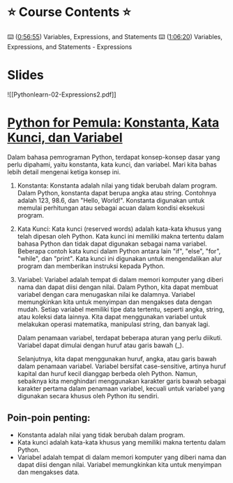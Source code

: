 # ⭐️ Course Contents ⭐️

⌨️ ([0:56:55](https://www.youtube.com/watch?v=8DvywoWv6fI&t=3415s)) Variables, Expressions, and Statements 
⌨️ ([1:06:20](https://www.youtube.com/watch?v=8DvywoWv6fI&t=3980s)) Variables, Expressions, and Statements - Expressions

# Slides

![[Pythonlearn-02-Expressions2.pdf]]

# [Python for Pemula: Konstanta, Kata Kunci, dan Variabel](https://www.youtube.com/watch?v=8DvywoWv6fI&t=3415s)

Dalam bahasa pemrograman Python, terdapat konsep-konsep dasar yang perlu dipahami, yaitu konstanta, kata kunci, dan variabel. Mari kita bahas lebih detail mengenai ketiga konsep ini.

1. Konstanta:
   Konstanta adalah nilai yang tidak berubah dalam program. Dalam Python, konstanta dapat berupa angka atau string. Contohnya adalah 123, 98.6, dan "Hello, World!". Konstanta digunakan untuk memulai perhitungan atau sebagai acuan dalam kondisi eksekusi program.

2. Kata Kunci:
   Kata kunci (reserved words) adalah kata-kata khusus yang telah dipesan oleh Python. Kata kunci ini memiliki makna tertentu dalam bahasa Python dan tidak dapat digunakan sebagai nama variabel. Beberapa contoh kata kunci dalam Python antara lain "if", "else", "for", "while", dan "print". Kata kunci ini digunakan untuk mengendalikan alur program dan memberikan instruksi kepada Python.

3. Variabel:
   Variabel adalah tempat di dalam memori komputer yang diberi nama dan dapat diisi dengan nilai. Dalam Python, kita dapat membuat variabel dengan cara menugaskan nilai ke dalamnya. Variabel memungkinkan kita untuk menyimpan dan mengakses data dengan mudah. Setiap variabel memiliki tipe data tertentu, seperti angka, string, atau koleksi data lainnya. Kita dapat menggunakan variabel untuk melakukan operasi matematika, manipulasi string, dan banyak lagi.

   Dalam penamaan variabel, terdapat beberapa aturan yang perlu diikuti. Variabel dapat dimulai dengan huruf atau garis bawah (_). 
   
   Selanjutnya, kita dapat menggunakan huruf, angka, atau garis bawah dalam penamaan variabel. Variabel bersifat case-sensitive, artinya huruf kapital dan huruf kecil dianggap berbeda oleh Python. Namun, sebaiknya kita menghindari menggunakan karakter garis bawah sebagai karakter pertama dalam penamaan variabel, kecuali untuk variabel yang digunakan secara khusus oleh Python itu sendiri.

## Poin-poin penting:

- Konstanta adalah nilai yang tidak berubah dalam program.
- Kata kunci adalah kata-kata khusus yang memiliki makna tertentu dalam Python.
- Variabel adalah tempat di dalam memori komputer yang diberi nama dan dapat diisi dengan nilai. Variabel memungkinkan kita untuk menyimpan dan mengakses data.